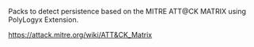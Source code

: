 Packs to detect persistence based on the MITRE ATT@CK MATRIX using PolyLogyx Extension.

https://attack.mitre.org/wiki/ATT&CK_Matrix
